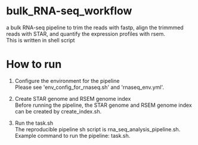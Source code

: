 # bulk_RNA-seq_workflow
a bulk RNA-seq pipeline to trim the reads with fastp, align the trimmmed reads with STAR, and quantify the expression profiles with rsem.  
This is written in shell script    

# How to run
1. Configure the environment for the pipeline  
Please see 'env_config_for_rnaseq.sh' and 'rnaseq_env.yml'.  
  
2. Create STAR genome and RSEM genome index  
Before running the pipeline, the STAR genome and RSEM genome index can be created by create_index.sh.

3. Run the task.sh  
The reproducible pipeline sh script is rna_seq_analysis_pipeline.sh.
Example command to run the pipeline: task.sh.
